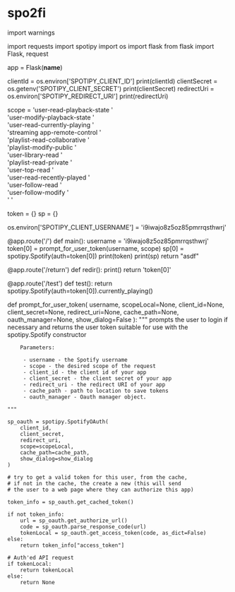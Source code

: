 # spo2fi

import warnings

import requests
import spotipy
import os
import flask
from flask import Flask, request

app = Flask(__name__)

clientId = os.environ['SPOTIPY_CLIENT_ID']
print(clientId)
clientSecret = os.getenv('SPOTIPY_CLIENT_SECRET')
print(clientSecret)
redirectUri = os.environ['SPOTIPY_REDIRECT_URI']
print(redirectUri)

scope = 'user-read-playback-state ' \
        'user-modify-playback-state ' \
        'user-read-currently-playing ' \
        'streaming app-remote-control ' \
        'playlist-read-collaborative ' \
        'playlist-modify-public ' \
        'user-library-read ' \
        'playlist-read-private ' \
        'user-top-read ' \
        'user-read-recently-played ' \
        'user-follow-read ' \
        'user-follow-modify ' \
        ' '

token = {}
sp = {}

os.environ['SPOTIPY_CLIENT_USERNAME'] = 'i9iwajo8z5oz85pmrrqsthwrj'


@app.route('/')
def main():
    username = 'i9iwajo8z5oz85pmrrqsthwrj'
    token[0] = prompt_for_user_token(username, scope)
    sp[0] = spotipy.Spotify(auth=token[0])
    print(token)
    print(sp)
    return "asdf"


@app.route('/return')
def redir():
    print()
    return 'token[0]'


@app.route('/test')
def test():
    return spotipy.Spotify(auth=token[0]).currently_playing()


def prompt_for_user_token(
        username,
        scopeLocal=None,
        client_id=None,
        client_secret=None,
        redirect_uri=None,
        cache_path=None,
        oauth_manager=None,
        show_dialog=False
):
    """ prompts the user to login if necessary and returns
        the user token suitable for use with the spotipy.Spotify
        constructor

        Parameters:

         - username - the Spotify username
         - scope - the desired scope of the request
         - client_id - the client id of your app
         - client_secret - the client secret of your app
         - redirect_uri - the redirect URI of your app
         - cache_path - path to location to save tokens
         - oauth_manager - Oauth manager object.

    """

    sp_oauth = spotipy.SpotifyOAuth(
        client_id,
        client_secret,
        redirect_uri,
        scope=scopeLocal,
        cache_path=cache_path,
        show_dialog=show_dialog
    )

    # try to get a valid token for this user, from the cache,
    # if not in the cache, the create a new (this will send
    # the user to a web page where they can authorize this app)

    token_info = sp_oauth.get_cached_token()

    if not token_info:
        url = sp_oauth.get_authorize_url()
        code = sp_oauth.parse_response_code(url)
        tokenLocal = sp_oauth.get_access_token(code, as_dict=False)
    else:
        return token_info["access_token"]

    # Auth'ed API request
    if tokenLocal:
        return tokenLocal
    else:
        return None
